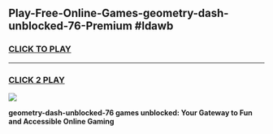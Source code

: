 
## Play-Free-Online-Games-geometry-dash-unblocked-76-Premium #ldawb
<h3>
<a href="https://premium.freeplayer.one?title=geometry-dash-unblocked-76&ref=8M">CLICK TO PLAY</a></h3>
<hr>

<h3>
<a href="https://premium.freeplayer.one?title=geometry-dash-unblocked-76&ref=8M">CLICK 2 PLAY</a>
  
</h3>

<a href="https://premium.freeplayer.one?title=geometry-dash-unblocked-76&ref=8M"><img src="https://clearcache.store/games.png"></a>


**geometry-dash-unblocked-76 games unblocked: Your Gateway to Fun and Accessible Online Gaming**
